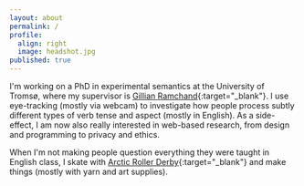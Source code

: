 ```yaml
---
layout: about
permalink: /
profile:
  align: right
  image: headshot.jpg
published: true
---
```


I'm working on a PhD in experimental semantics at the University of Tromsø, where my supervisor is [Gillian Ramchand](https://gillianramchand.blog/){:target="_blank"}. I use eye-tracking (mostly via webcam) to investigate how people process subtly different types of verb tense and aspect (mostly in English). 
As a side-effect, I am now also really interested in web-based research, from design and programming to privacy and ethics.

When I'm not making people question everything they were taught in English class, I skate with [Arctic Roller Derby](https://www.instagram.com/arcticrollerderby/){:target="_blank"} and make things (mostly with yarn and art supplies).
